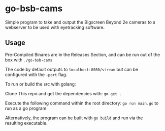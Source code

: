 # go-bsb-cams
Simple program to take and output the Bigscreen Beyond 2e cameras to a webserver to be used with eyetracking software.

## Usage
Pre-Compiled Binares are in the Releases Section, and can be run out of the box with `./go-bsb-cams`

The code by default outputs to `localhost:8080/stream` but can be configured with the `-port` flag.

To run or build the src with golang:

Clone This repo and get the dependencies with: `go get .`

Execute the following command within the root directory: `go run main.go` to run as a go program 

Alternatively, the program can be built with `go build` and run via the resulting executable.
